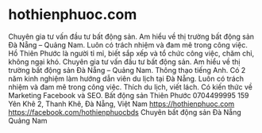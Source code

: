 # hothienphuoc.com
Chuyên gia tư vấn đầu tư bất động sản. Am hiểu về thị trường bất động sản Đà Nẵng – Quảng Nam. Luôn có trách nhiệm và đam mê trong công việc. 
Hồ Thiên Phước là người tỉ mỉ, biết sắp xếp và tổ chức công việc, chăm chỉ, không ngại khó. Chuyên gia tư vấn đầu tư bất động sản. Am hiểu về thị trường bất động sản Đà Nẵng – Quảng Nam. Thông thạo tiếng Anh. Có 2 năm kinh nghiệm làm hướng dẫn viên du lịch tại Đà Nẵng. Luôn có trách nhiệm và đam mê trong công việc. Thích du lịch, viết lách. Có kiến thức về Marketing Facebook và SEO.
Bất động sản Thiên Phước 
0704499995
159 Yên Khê 2, Thanh Khê, Đà Nẵng, Việt Nam
https://hothienphuoc.com
https://facebook.com/hothienphuocbds
Chuyên bất động sản Đà Nẵng Quảng Nam

